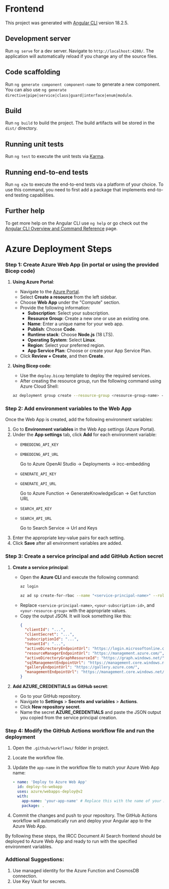 # Frontend

This project was generated with [Angular CLI](https://github.com/angular/angular-cli) version 18.2.5.

## Development server

Run `ng serve` for a dev server. Navigate to `http://localhost:4200/`. The application will automatically reload if you change any of the source files.

## Code scaffolding

Run `ng generate component component-name` to generate a new component. You can also use `ng generate directive|pipe|service|class|guard|interface|enum|module`.

## Build

Run `ng build` to build the project. The build artifacts will be stored in the `dist/` directory.

## Running unit tests

Run `ng test` to execute the unit tests via [Karma](https://karma-runner.github.io).

## Running end-to-end tests

Run `ng e2e` to execute the end-to-end tests via a platform of your choice. To use this command, you need to first add a package that implements end-to-end testing capabilities.

## Further help

To get more help on the Angular CLI use `ng help` or go check out the [Angular CLI Overview and Command Reference](https://angular.dev/tools/cli) page.


# Azure Deployment Steps

### Step 1: Create Azure Web App (in portal or using the provided Bicep code)

1. **Using Azure Portal**:
   - Navigate to the [Azure Portal](https://portal.azure.com/).
   - Select **Create a resource** from the left sidebar.
   - Choose **Web App** under the "Compute" section.
   - Provide the following information:
     - **Subscription**: Select your subscription.
     - **Resource Group**: Create a new one or use an existing one.
     - **Name**: Enter a unique name for your web app.
     - **Publish**: Choose **Code**.
     - **Runtime stack**: Choose **Node.js** (18 LTS).
     - **Operating System**: Select **Linux**.
     - **Region**: Select your preferred region.
     - **App Service Plan**: Choose or create your App Service Plan.
   - Click **Review + Create**, and then **Create**.

2. **Using Bicep code**:
    - Use the `deploy.bicep` template to deploy the required services.
    - After creating the resource group, run the following command using Azure Cloud Shell:
    ```bash
    az deployment group create --resource-group <resource-group-name> --template-file deploy.bicep
### Step 2: Add environment variables to the Web App

Once the Web App is created, add the following environment variables:

1. Go to **Environment variables** in the Web App settings (Azure Portal).
2. Under the **App settings** tab, click **Add** for each environment variable:
   - `EMBEDDING_API_KEY`
   - `EMBEDDING_API_URL` 

      Go to Azure OpenAI Studio -> Deployments -> ircc-embedding
   - `GENERATE_API_KEY`
   - `GENERATE_API_URL`

      Go to Azure Function -> GenerateKnowledgeScan -> Get function URL
   - `SEARCH_API_KEY`
   - `SEARCH_API_URL`

      Go to Search Service -> Url and Keys
3. Enter the appropriate key-value pairs for each setting.
4. Click **Save** after all environment variables are added.

### Step 3: Create a service principal and add GitHub Action secret

1. **Create a service principal**:
   - Open the **Azure CLI** and execute the following command:
     ```bash
     az login 
     
     az ad sp create-for-rbac --name "<service-principal-name>" --role contributor --scopes /subscriptions/<your-subscription-id>/resourceGroups/<your-resource-group> --sdk-auth
     ```
   - Replace `<service-principal-name>`, `<your-subscription-id>`, and `<your-resource-group>` with the appropriate values.
   - Copy the output JSON. It will look something like this:
     ```json
     {
       "clientId": "...",
       "clientSecret": "...",
       "subscriptionId": "...",
       "tenantId": "...",
       "activeDirectoryEndpointUrl": "https://login.microsoftonline.com",
       "resourceManagerEndpointUrl": "https://management.azure.com/",
       "activeDirectoryGraphResourceId": "https://graph.windows.net/",
       "sqlManagementEndpointUrl": "https://management.core.windows.net:8443/",
       "galleryEndpointUrl": "https://gallery.azure.com/",
       "managementEndpointUrl": "https://management.core.windows.net/"
     }
     ```

2. **Add AZURE_CREDENTIALS as GitHub secret**:
   - Go to your GitHub repository.
   - Navigate to **Settings** > **Secrets and variables** > **Actions**.
   - Click **New repository secret**.
   - Name the secret **AZURE_CREDENTIALS** and paste the JSON output you copied from the service principal creation.

### Step 4: Modify the GitHub Actions workflow file and run the deployment

1. Open the `.github/workflows/` folder in project.
2. Locate the workflow file.
3. Update the `app-name` in the workflow file to match your Azure Web App name:
   ```yaml
   - name: 'Deploy to Azure Web App'
     id: deploy-to-webapp
     uses: azure/webapps-deploy@v2
     with:
       app-name: 'your-app-name' # Replace this with the name of your Azure Web App
       package: .
   ```

4. Commit the changes and push to your repository. The GitHub Actions workflow will automatically run and deploy your Angular app to the Azure Web App.

By following these steps, the IRCC Document AI Search frontend should be deployed to Azure Web App and ready to run with the specified environment variables.

### Addtional Suggestions:
1. Use managed identity for the Azure Function and CosmosDB connection. 
2. Use Key Vault for secrets. 